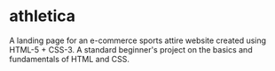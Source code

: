 # athletica
A landing page for an e-commerce sports attire website created using HTML-5 + CSS-3. A standard beginner's project on the basics and fundamentals of HTML and CSS.
